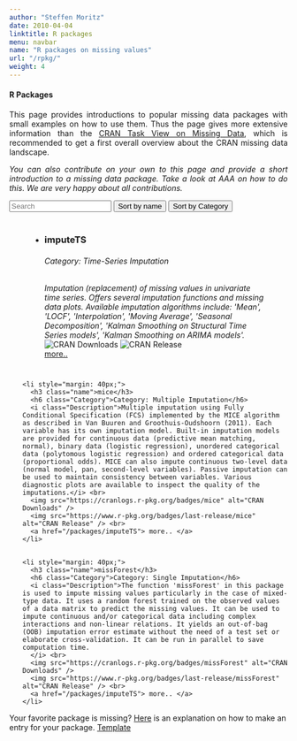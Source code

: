 ```yaml
---
author: "Steffen Moritz"
date: 2010-04-04
linktitle: R packages
menu: navbar
name: "R packages on missing values"
url: "/rpkg/"
weight: 4
---
```



#### R Packages

<p align="justify">This page provides introductions to popular missing data packages with small examples on how to use them. Thus the page gives more extensive information than the  <a href="https://CRAN.R-project.org/view=MissingData" target="_blank">CRAN Task View on Missing Data</a>, which is recommended to get a first overall overview about the CRAN missing data landscape.</p>

<p align="justify"><i>You can also contribute on your own to this page and provide a short introduction to a missing data package. Take a look at AAA on how to do this. We are very happy about all contributions.</i></p>




<div id="users">
  <input class="search" placeholder="Search" />
  <button class="sort" data-sort="name">
    Sort by name
  </button>
  <button class="sort" data-sort="Category">
    Sort by Category
  </button>
 

<p>
  <ul class="list">
    <li style="margin: 40px;">
      <h3 class="name">imputeTS</h3>
      <h6 class="Category">Category: Time-Series Imputation</h6>
      <i class="Description">Imputation (replacement) of missing values in univariate time series. Offers several imputation functions and missing data plots. Available imputation algorithms include: 'Mean', 'LOCF', 'Interpolation', 'Moving Average', 'Seasonal Decomposition', 'Kalman Smoothing on Structural Time Series models', 'Kalman Smoothing on ARIMA models'.</i> <br>
      <img src="https://cranlogs.r-pkg.org/badges/imputeTS" alt="CRAN Downloads" /> 
      <img src="https://www.r-pkg.org/badges/last-release/imputeTS" alt="CRAN Release" /> <br>
      <a href="/packages/imputeTS"> more.. </a>
    </li> 

    <li style="margin: 40px;">
      <h3 class="name">mice</h3>
      <h6 class="Category">Category: Multiple Imputation</h6>
      <i class="Description">Multiple imputation using Fully Conditional Specification (FCS) implemented by the MICE algorithm as described in Van Buuren and Groothuis-Oudshoorn (2011). Each variable has its own imputation model. Built-in imputation models are provided for continuous data (predictive mean matching, normal), binary data (logistic regression), unordered categorical data (polytomous logistic regression) and ordered categorical data (proportional odds). MICE can also impute continuous two-level data (normal model, pan, second-level variables). Passive imputation can be used to maintain consistency between variables. Various diagnostic plots are available to inspect the quality of the imputations.</i> <br>
      <img src="https://cranlogs.r-pkg.org/badges/mice" alt="CRAN Downloads" /> 
      <img src="https://www.r-pkg.org/badges/last-release/mice" alt="CRAN Release" /> <br>
      <a href="/packages/imputeTS"> more.. </a>
    </li> 
    

    <li style="margin: 40px;">
      <h3 class="name">missForest</h3>
      <h6 class="Category">Category: Single Imputation</h6>
      <i class="Description">The function 'missForest' in this package is used to impute missing values particularly in the case of mixed-type data. It uses a random forest trained on the observed values of a data matrix to predict the missing values. It can be used to impute continuous and/or categorical data including complex interactions and non-linear relations. It yields an out-of-bag (OOB) imputation error estimate without the need of a test set or elaborate cross-validation. It can be run in parallel to save computation time.
      </i> <br>
      <img src="https://cranlogs.r-pkg.org/badges/missForest" alt="CRAN Downloads" /> 
      <img src="https://www.r-pkg.org/badges/last-release/missForest" alt="CRAN Release" /> <br>
      <a href="/packages/imputeTS"> more.. </a>
    </li> 


  </ul>
</p>
</div>

Your favorite package is missing? <a href="/packages/pkg-listitem-template.md" target="_blank">Here</a> is an explanation on how to make an entry for your package. <a href="/packages/pkg-template.md" target="_blank">Template</a>

<script src="//cdnjs.cloudflare.com/ajax/libs/list.js/1.5.0/list.min.js"></script>
<script> var options = {
  valueNames: [ 'name', 'Category', 'Description' ]
};

var userList = new List('users', options);
</script>

